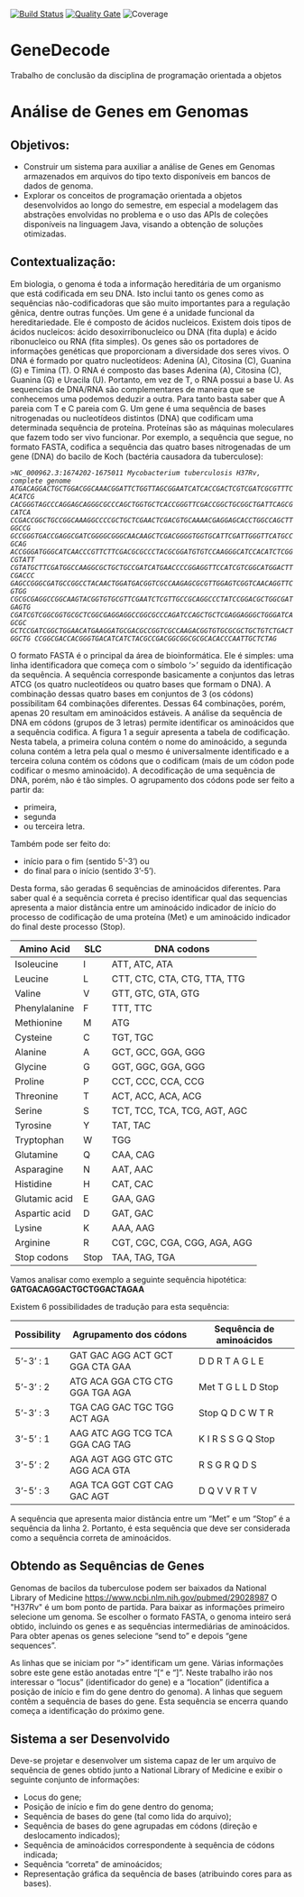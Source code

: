 [![Build Status](https://travis-ci.com/yuri-andrade/gene-decoder.svg?branch=master)](https://travis-ci.com/yuri-andrade/gene-decoder)
[![Quality Gate](https://sonarcloud.io/api/project_badges/measure?project=br.pucrs.poo%3AGeneDecoder&metric=alert_status)](https://sonarcloud.io/dashboard?id=br.pucrs.poo%3AGeneDecoder)
![Coverage](https://sonarcloud.io/api/project_badges/measure?project=br.pucrs.poo%3AGeneDecoder&metric=coverage)

# GeneDecode
Trabalho de conclusão da disciplina de programação orientada a objetos

# Análise de Genes em Genomas
## Objetivos:
- Construir um sistema para auxiliar a análise de Genes em Genomas armazenados em
arquivos do tipo texto disponíveis em bancos de dados de genoma.
- Explorar os conceitos de programação orientada a objetos desenvolvidos ao longo do
semestre, em especial a modelagem das abstrações envolvidas no problema e o uso das
APIs de coleções disponíveis na linguagem Java, visando a obtenção de soluções
otimizadas.
## Contextualização:
Em biologia, o genoma é toda a informação hereditária de um organismo que está codificada
em seu DNA. Isto inclui tanto os genes como as sequências não-codificadoras que são muito
importantes para a regulação gênica, dentre outras funções.
Um gene é a unidade funcional da hereditariedade. Ele é composto de ácidos nucleicos. Existem
dois tipos de ácidos nucleicos: ácido desoxirribonucleico ou DNA (fita dupla) e ácido
ribonucleico ou RNA (fita simples). Os genes são os portadores de informações genéticas que
proporcionam a diversidade dos seres vivos.
O DNA é formado por quatro nucleotídeos: Adenina (A), Citosina (C), Guanina (G) e Timina (T). O
RNA é composto das bases Adenina (A), Citosina (C), Guanina (G) e Uracila (U). Portanto, em vez
de T, o RNA possui a base U.
As sequencias de DNA/RNA são complementares de maneira que se conhecemos uma podemos
deduzir a outra. Para tanto basta saber que A pareia com T e C pareia com G.
Um gene é uma sequência de bases nitrogenadas ou nucleotídeos distintos (DNA) que codificam
uma determinada sequência de proteína. Proteínas são as máquinas moleculares que fazem
todo ser vivo funcionar.
Por exemplo, a sequência que segue, no formato FASTA, codifica a sequência das quatro bases
nitrogenadas de um gene (DNA) do bacilo de Koch (bactéria causadora da tuberculose):

 *`>NC_000962.3:1674202-1675011 Mycobacterium tuberculosis H37Rv, complete genome
ATGACAGGACTGCTGGACGGCAAACGGATTCTGGTTAGCGGAATCATCACCGACTCGTCGATCGCGTTTCACATCG
CACGGGTAGCCCAGGAGCAGGGCGCCCAGCTGGTGCTCACCGGGTTCGACCGGCTGCGGCTGATTCAGCGCATCA
CCGACCGGCTGCCGGCAAAGGCCCCGCTGCTCGAACTCGACGTGCAAAACGAGGAGCACCTGGCCAGCTTGGCCG
GCCGGGTGACCGAGGCGATCGGGGCGGGCAACAAGCTCGACGGGGTGGTGCATTCGATTGGGTTCATGCCGCAG
ACCGGGATGGGCATCAACCCGTTCTTCGACGCGCCCTACGCGGATGTGTCCAAGGGCATCCACATCTCGGCGTATT
CGTATGCTTCGATGGCCAAGGCGCTGCTGCCGATCATGAACCCCGGAGGTTCCATCGTCGGCATGGACTTCGACCC
GAGCCGGGCGATGCCGGCCTACAACTGGATGACGGTCGCCAAGAGCGCGTTGGAGTCGGTCAACAGGTTCGTGG
CGCGCGAGGCCGGCAAGTACGGTGTGCGTTCGAATCTCGTTGCCGCAGGCCCTATCCGGACGCTGGCGATGAGTG
CGATCGTCGGCGGTGCGCTCGGCGAGGAGGCCGGCGCCCAGATCCAGCTGCTCGAGGAGGGCTGGGATCAGCGC
GCTCCGATCGGCTGGAACATGAAGGATGCGACGCCGGTCGCCAAGACGGTGTGCGCGCTGCTGTCTGACTGGCTG
CCGGCGACCACGGGTGACATCATCTACGCCGACGGCGGCGCGCACACCCAATTGCTCTAG`*

O formato FASTA é o principal da área de bioinformática. Ele é simples: uma linha identificadora
que começa com o símbolo ‘>’ seguido da identificação da sequência. A sequência corresponde
basicamente a conjuntos das letras ATCG (os quatro nucleotídeos ou quatro bases que formam
o DNA). A combinação dessas quatro bases em conjuntos de 3 (os códons) possibilitam 64
combinações diferentes. Dessas 64 combinações, porém, apenas 20 resultam em aminoácidos
estáveis.
A análise da sequência de DNA em códons (grupos de 3 letras) permite identificar os
aminoácidos que a sequência codifica. A figura 1 a seguir apresenta a tabela de codificação.
Nesta tabela, a primeira coluna contém o nome do aminoácido, a segunda coluna contém a
letra pela qual o mesmo é universalmente identificado e a terceira coluna contém os códons
que o codificam (mais de um códon pode codificar o mesmo aminoácido).
A decodificação de uma sequência de DNA, porém, não é tão simples. O agrupamento dos
códons pode ser feito a partir da: 

- primeira, 
- segunda 
- ou terceira letra. 

Também pode ser feito do: 
- início para o fim (sentido 5’-3’) ou 
- do final para o início (sentido 3’-5’). 

Desta forma, são geradas 6 sequências de aminoácidos diferentes. Para saber qual é a sequência correta é preciso identificar qual das sequencias apresenta a maior distância entre um aminoácido indicador de início do processo de codificação de uma proteína (Met) e um aminoácido indicador do final deste processo (Stop).

|Amino Acid           | SLC  | DNA codons                   |
|---------------------|------|------------------------------|
| Isoleucine          | I    | ATT, ATC, ATA                |
| Leucine             | L    | CTT, CTC, CTA, CTG, TTA, TTG |      
| Valine              | V    | GTT, GTC, GTA, GTG           |
| Phenylalanine       | F    | TTT, TTC                     |
| Methionine          | M    | ATG                          |
| Cysteine            | C    | TGT, TGC                     |
| Alanine             | A    | GCT, GCC, GGA, GGG           |
| Glycine             | G    | GGT, GGC, GGA, GGG           |
| Proline             | P    | CCT, CCC, CCA, CCG           |
| Threonine           | T    | ACT, ACC, ACA, ACG           |
| Serine              | S    | TCT, TCC, TCA, TCG, AGT, AGC |
| Tyrosine            | Y    | TAT, TAC                     |
| Tryptophan          | W    | TGG                          |
| Glutamine           | Q    | CAA, CAG                     |
| Asparagine          | N    | AAT, AAC                     | 
| Histidine           | H    | CAT, CAC                     |
| Glutamic acid       | E    | GAA, GAG                     |
| Aspartic acid       | D    | GAT, GAC                     |
| Lysine              | K    | AAA, AAG                     |
| Arginine            | R    | CGT, CGC, CGA, CGG, AGA, AGG |
| Stop codons         | Stop | TAA, TAG, TGA                |

Vamos analisar como exemplo a seguinte sequência hipotética:
**GATGACAGGACTGCTGGACTAGAA**

Existem 6 possibilidades de tradução para esta sequência:

| Possibility |Agrupamento dos códons                  | Sequência de aminoácidos       |
|-------------|----------------------------------------|--------------------------------|
| 5’-3’ : 1   | GAT GAC AGG ACT GCT GGA CTA GAA        | D D R T A G L E                |
| 5’-3’ : 2   | ATG ACA GGA CTG CTG GGA TGA AGA        | Met T G L L D Stop             |
| 5’-3’ : 3   | TGA CAG GAC TGC TGG ACT AGA            | Stop Q D C W T R               |
| 3’-5’ : 1   | AAG ATC AGG TCG TCA GGA CAG TAG        | K I R S S G Q Stop             |
| 3’-5’ : 2   | AGA AGT AGG GTC GTC AGG ACA GTA        | R S G R Q D S                  |
| 3’-5’ : 3   | AGA TCA GGT CGT CAG GAC AGT            | D Q V V R T V                  |

A sequência que apresenta maior distância entre um “Met” e um “Stop” é a sequência da linha 2.
  Portanto, é esta sequência que deve ser considerada como a sequência correta de
aminoácidos.


## Obtendo as Sequências de Genes
Genomas de bacilos da tuberculose podem ser baixados da National Library of Medicine
https://www.ncbi.nlm.nih.gov/pubmed/29028987
O "H37Rv" é um bom ponto de partida. Para baixar as informações primeiro selecione um
genoma. Se escolher o formato FASTA, o genoma inteiro será obtido, incluindo os genes e as
sequências intermediárias de aminoácidos. Para obter apenas os genes selecione “send to” e
depois “gene sequences”.

As linhas que se iniciam por “>” identificam um gene. Várias informações sobre este gene estão
anotadas entre “[“ e “]”. Neste trabalho irão nos interessar o “locus” (identificador do gene) e a
“location” (identifica a posição de início e fim do gene dentro do genoma).
A linhas que seguem contêm a sequência de bases do gene. Esta sequência se encerra quando
começa a identificação do próximo gene.

## Sistema a ser Desenvolvido
Deve-se projetar e desenvolver um sistema capaz de ler um arquivo de sequência de genes
obtido junto a National Library of Medicine e exibir o seguinte conjunto de informações:
- Locus do gene;
- Posição de início e fim do gene dentro do genoma;
- Sequência de bases do gene (tal como lida do arquivo);
- Sequência de bases do gene agrupadas em códons (direção e deslocamento indicados);
- Sequência de aminoácidos correspondente à sequência de códons indicada;
- Sequência “correta” de aminoácidos;
- Representação gráfica da sequência de bases (atribuindo cores para as bases).
